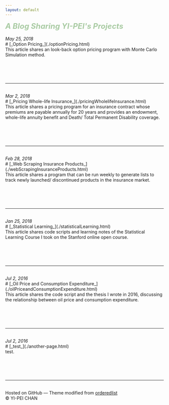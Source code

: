 ```yaml
---
layout: default
---
```

<div class="d"><div class="e"><font color="#a9cba3"><font size="5"><b><i> A Blog Sharing YI-PEI's Projects</i></b></font></font></div></div>
<br>
<div class="d"><i>May 25, 2018</i></div>
# [_Option Pricing_](./optionPricing.html)   
<div class="d"></div>
This article shares an look-back option pricing program with Monte Carlo Simulation method.<br>
<br>
<br>
<br>
<br>
<hr>
<br>
<div class="d"><i>Mar 2, 2018</i></div>
# [_Pricing Whole-life Insurance_](./pricingWholelifeInsurance.html)   
<div class="d"></div>
This article shares a pricing program for an insurance contract whose premiums are payable annually for 20 years and provides an endowment, whole-life annuity benefit and Death/ Total Permanent Disability coverage.<br>
<br>
<br>
<br>
<br>
<hr>
<br>
<div class="d"><i>Feb 28, 2018</i></div>
# [_Web Scraping Insurance Products_](./webScrapingInsuranceProducts.html)   
<div class="d"></div>
This article shares a program that can be run weekly to generate lists to track newly launched/ discontinued products in the insurance market.<br>
<br>
<br>
<br>
<br>
<hr>
<br>
<div class="d"><i>Jan 25, 2018</i></div>
# [_Statistical Learning_](./statisticalLearning.html)   
<div class="d"></div>
This article shares code scripts and learning notes of the Statistical Learning Course I took on the Stanford online open course.<br>
<br>
<br>
<br>
<br>
<hr>
<br>
<div class="d"><i>Jul 2, 2016</i></div>
# [_Oil Price and Consumption Expenditure_](./oilPriceandConsumptionExpenditure.html)   
<div class="d"></div>
This article shares the code script and the thesis I wrote in 2016, discussing the relationship between oil price and consumption expenditure.<br>
<br>
<br>
<br>
<br>
<hr>
<br>
<div class="d"><i>Jul 2, 2016</i></div>
# [_test_](./another-page.html)   
<div class="d"></div>
test.<br>
<br>
<br>
<br>
<br>
<hr>
<br>
Hosted on GitHub &mdash; Theme modified from <a href="https://github.com/orderedlist">orderedlist</a>
<br>
© YI-PEI CHAN
